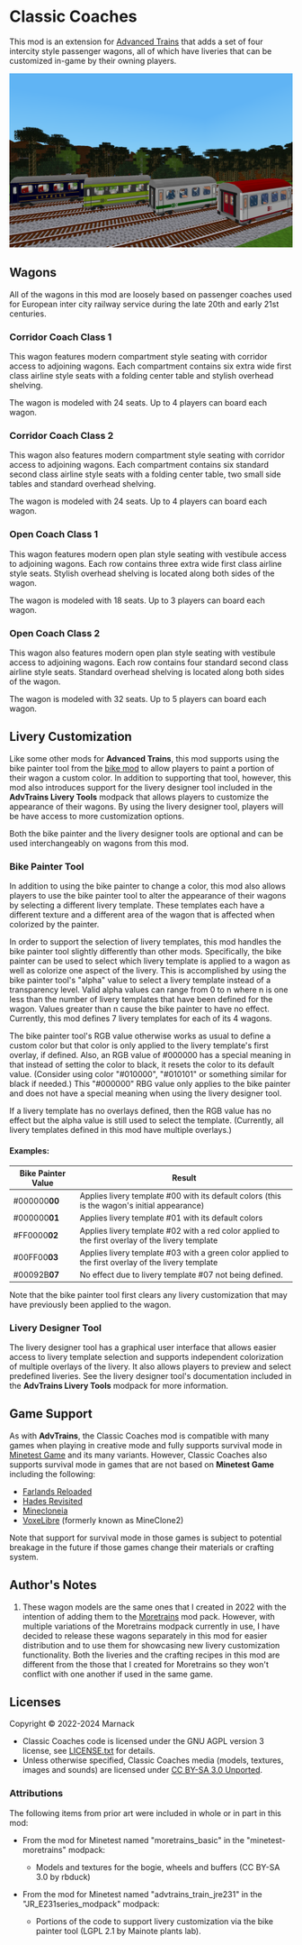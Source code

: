 # Classic Coaches

This mod is an extension for [Advanced Trains](https://content.minetest.net/packages/orwell/advtrains/) that adds a set of four intercity style passenger wagons, all of which have liveries that can be customized in-game by their owning players.

![](screenshot.png)

## Wagons

All of the wagons in this mod are loosely based on passenger coaches used for European inter city railway service during the late 20th and early 21st centuries.

### Corridor Coach Class 1

This wagon features modern compartment style seating with corridor access to adjoining wagons.  Each compartment contains six extra wide first class airline style seats with a folding center table and stylish overhead shelving.

The wagon is modeled with 24 seats.  Up to 4 players can board each wagon.

### Corridor Coach Class 2

This wagon also features modern compartment style seating with corridor access to adjoining wagons.  Each compartment contains six standard second class airline style seats with a folding center table, two small side tables and standard overhead shelving. 

The wagon is modeled with 24 seats.  Up to 4 players can board each wagon.

### Open Coach Class 1

This wagon features modern open plan style seating with vestibule access to adjoining wagons.  Each row contains three extra wide first class airline style seats.  Stylish overhead shelving is located along both sides of the wagon.

The wagon is modeled with 18 seats.  Up to 3 players can board each wagon.

### Open Coach Class 2

This wagon also features modern open plan style seating with vestibule access to adjoining wagons.  Each row contains four standard second class airline style seats.  Standard overhead shelving is located along both sides of the wagon.

The wagon is modeled with 32 seats.  Up to 5 players can board each wagon.

## Livery Customization

Like some other mods for **Advanced Trains**, this mod supports using the bike painter tool from the [bike mod](https://content.minetest.net/packages/Hume2/bike/) to allow players to paint a portion of their wagon a custom color.  In addition to supporting that tool, however, this mod also introduces support for the livery designer tool included in the **AdvTrains Livery Tools** modpack that allows players to customize the appearance of their wagons.  By using the livery designer tool, players will be have access to more customization options.

Both the bike painter and the livery designer tools are optional and can be used interchangeably on wagons from this mod.

### Bike Painter Tool

In addition to using the bike painter to change a color, this mod also allows players to use the bike painter tool to alter the appearance of their wagons  by selecting a different livery template.  These templates each have a different texture and a different area of the wagon that is affected when colorized by the painter.

In order to support the selection of livery templates, this mod handles the bike painter tool slightly differently than other mods.  Specifically, the bike painter can be used to select which livery template is applied to a wagon as well as colorize one aspect of the livery.  This is accomplished by using the bike painter tool's "alpha" value to select a livery template instead of a transparency level.  Valid alpha values can range from 0 to n where n is one less than the number of livery templates that have been defined for the wagon.  Values greater than n cause the bike painter to have no effect.  Currently, this mod defines 7 livery templates for each of its 4 wagons.

The bike painter tool's RGB value otherwise works as usual to define a custom color but that color is only applied to the livery template's first overlay, if defined.  Also, an RGB value of #000000 has a special meaning in that instead of setting the color to black, it resets the color to its default value.  (Consider using color "#010000", "#010101" or something similar for black if needed.) This "#000000" RBG value only applies to the bike painter and does not have a special meaning when using the livery designer tool. 

If a livery template has no overlays defined, then the RGB value has no effect but the alpha value is still used to select the template.  (Currently, all livery templates defined in this mod have multiple overlays.)

#### Examples:

Bike Painter Value|Result
---|---
#000000**00**|Applies livery template #00 with its default colors (this is the wagon's initial appearance)
#000000**01**|Applies livery template #01 with its default colors
#FF0000**02**|Applies livery template #02 with a red color applied to the first overlay of the livery template
#00FF00**03**|Applies livery template #03 with a green color applied to the first overlay of the livery template 
#00092B**07**|No effect due to livery template #07 not being defined.

Note that the bike painter tool first clears any livery customization that may have previously been applied to the wagon.

### Livery Designer Tool

The livery designer tool has a graphical user interface that allows easier access to livery template selection and supports independent colorization of multiple overlays of the livery.  It also allows players to preview and select predefined liveries.  See the livery designer tool's documentation included in the **AdvTrains Livery Tools** modpack for more information.

## Game Support
As with **AdvTrains**, the Classic Coaches mod is compatible with many games when playing in creative mode and fully supports survival mode in [Minetest Game](https://content.minetest.net/packages/Minetest/minetest_game/) and its many variants.  However, Classic Coaches also supports survival mode in games that are not based on **Minetest Game** including the following:

- [Farlands Reloaded](https://content.minetest.net/packages/wsor4035/farlands_reloaded/)
- [Hades Revisited](https://content.minetest.net/packages/Wuzzy/hades_revisited/)
- [Minecloneia](https://content.minetest.net/packages/ryvnf/mineclonia/)
- [VoxeLibre](https://content.minetest.net/packages/Wuzzy/mineclone2/) (formerly known as MineClone2)

Note that support for survival mode in those games is subject to potential breakage in the future if those games change their materials or crafting system.

## Author's Notes

1) These wagon models are the same ones that I created in 2022 with the intention of adding them to the [Moretrains](https://content.minetest.net/packages/gpcf/moretrains/) mod pack.  However, with multiple variations of the Moretrains modpack currently in use, I have decided to release these wagons separately in this mod for easier distribution and to use them for showcasing new livery customization functionality.  Both the liveries and the crafting recipes in this mod are different from the those that I created for Moretrains so they won't conflict with one another if used in the same game.

## Licenses

Copyright © 2022-2024 Marnack

- Classic Coaches code is licensed under the GNU AGPL version 3 license, see [LICENSE.txt](LICENSE.txt) for details.
- Unless otherwise specified, Classic Coaches media (models, textures, images  and sounds) are licensed under [CC BY-SA 3.0 Unported](https://creativecommons.org/licenses/by-sa/3.0/).

### Attributions

The following items from prior art were included in whole or in part in this mod:

- From the mod for Minetest named "moretrains_basic" in the "minetest-moretrains" modpack:
	- Models and textures for the bogie, wheels and buffers (CC BY-SA 3.0 by rbduck)

- From the mod for Minetest named "advtrains_train_jre231" in the "JR_E231series_modpack" modpack:
	- Portions of the code to support livery customization via the bike painter tool (LGPL 2.1 by Mainote plants lab).
